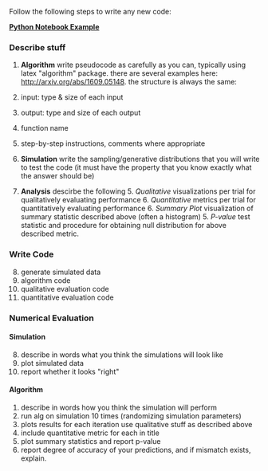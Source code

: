 Follow the following steps to write any new code:

**[Python Notebook Example](./Tutorials/Python/code_example.ipynb)**

### Describe stuff
1. **Algorithm** write pseudocode as carefully as you can, typically using latex "algorithm" package. there are several examples here: 
http://arxiv.org/abs/1609.05148.
the structure is always the same:

  1. input: type & size of each input
  2. output: type and size of each output
  3. function name
  4. step-by-step instructions, comments where appropriate
  
3. **Simulation** write the sampling/generative distributions that you will write to test the code (it must have the property that you know exactly what the answer should be)
5. **Analysis** descirbe the following
   5. *Qualitative* visualizations per trial for qualitatively evaluating performance
   6. *Quantitative*  metrics per trial for quantitatively evaluating performance
   6. *Summary Plot*  visualization of summary statistic described above (often a histogram)
   5. *P-value* test statistic and procedure for obtaining null distribution for above described metric.

### Write Code
8. generate simulated data
10. algorithm code
11. qualitative evaluation code
12. quantitative evaluation code

### Numerical Evaluation
#### Simulation
8. describe in words what you think the simulations will look like
9. plot simulated data
10. report whether it looks "right"

#### Algorithm
1. describe in words how you think the simulation will perform
13. run alg on simulation 10 times  (randomizing simulation parameters)
13. plots results for each iteration use qualitative stuff as described above
14. include quantitative metric for each in title
15. plot summary statistics and report p-value
16. report degree of accuracy of your predictions, and if mismatch exists, explain.

